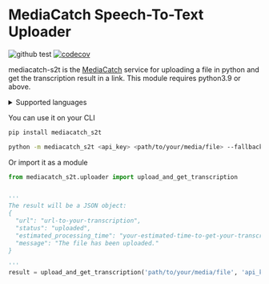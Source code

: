 # MediaCatch Speech-To-Text Uploader

![github test](https://github.com/mediacatch/mediacatch-s2t/actions/workflows/lint-and-pytest.yml/badge.svg) [![codecov](https://codecov.io/gh/mediacatch/mediacatch-s2t/branch/main/graph/badge.svg?token=ZQ36ZRJ2ZU)](https://codecov.io/gh/mediacatch/mediacatch-s2t)

mediacatch-s2t is the [MediaCatch](https://mediacatch.io/) service for uploading a file in python and get the transcription result in a link. This module requires python3.9 or above.

<details>
    <summary>Supported languages</summary>

- af (Afrikaans)
- am (Amharic)
- ar (Arabic)
- as (Assamese)
- az (Azerbaijani)
- ba (Bashkir)
- be (Belarusian)
- bg (Bulgarian)
- bn (Bengali)
- bo (Tibetan)
- br (Breton)
- bs (Bosnian)
- ca (Catalan)
- cs (Czech)
- cy (Welsh)
- da (Danish)
- de (German)
- el (Greek)
- en (English)
- es (Spanish)
- et (Estonian)
- eu (Basque)
- fa (Persian)
- fi (Finnish)
- fo (Faroese)
- fr (French)
- gl (Galician)
- gu (Gujarati)
- ha (Hausa)
- haw (Hawaiian)
- he (Hebrew)
- hi (Hindi)
- hr (Croatian)
- ht (Haitian Creole)
- hu (Hungarian)
- hy (Armenian)
- id (Indonesian)
- is (Icelandic)
- it (Italian)
- ja (Japanese)
- jw (Javanese)
- ka (Georgian)
- kk (Kazakh)
- km (Khmer)
- kn (Kannada)
- ko (Korean)
- la (Latin)
- lb (Luxembourgish)
- ln (Lingala)
- lo (Lao)
- lt (Lithuanian)
- lv (Latvian)
- mg (Malagasy)
- mi (Maori)
- mk (Macedonian)
- ml (Malayalam)
- mn (Mongolian)
- mr (Marathi)
- ms (Malay)
- mt (Maltese)
- my (Burmese)
- ne (Nepali)
- nl (Dutch)
- nn (Norwegian Nynorsk)
- no (Norwegian)
- oc (Occitan)
- pa (Punjabi)
- pl (Polish)
- ps (Pashto)
- pt (Portuguese)
- ro (Romanian)
- ru (Russian)
- sa (Sanskrit)
- sd (Sindhi)
- si (Sinhala)
- sk (Slovak)
- sl (Slovene)
- sn (Shona)
- so (Somali)
- sq (Albanian)
- sr (Serbian)
- su (Sundanese)
- sv (Swedish)
- sw (Swahili)
- ta (Tamil)
- te (Telugu)
- tg (Tajik)
- th (Thai)
- tk (Turkmen)
- tl (Tagalog)
- tr (Turkish)
- tt (Tatar)
- uk (Ukrainian)
- ur (Urdu)
- uz (Uzbek)
- vi (Vietnamese)
- yi (Yiddish)
- yo (Yoruba)
- zh (Chinese)

</details>

You can use it on your CLI
```bash
pip install mediacatch_s2t

python -m mediacatch_s2t <api_key> <path/to/your/media/file> --fallback_language <lang_code>
```

Or import it as a module
```python
from mediacatch_s2t.uploader import upload_and_get_transcription


'''
The result will be a JSON object:
{
  "url": "url-to-your-transcription",
  "status": "uploaded",
  "estimated_processing_time": "your-estimated-time-to-get-your-transcription-done",
  "message": "The file has been uploaded."
}

'''
result = upload_and_get_transcription('path/to/your/media/file', 'api_key', fallback_language='da')
```


